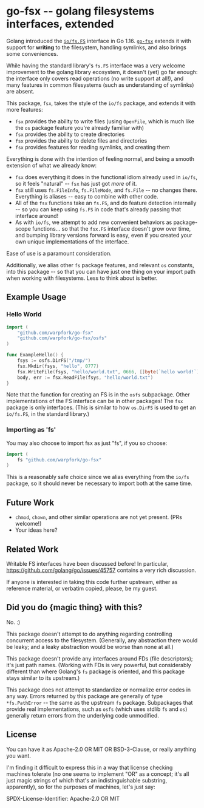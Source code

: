 go-fsx -- golang filesystems interfaces, extended
=================================================

Golang introduced the [`io/fs.FS`](https://pkg.go.dev/io/fs) interface in Go 1.16.
[`go-fsx`](https://pkg.go.dev/github.com/warpfork/go-fsx) extends it with support for **writing** to the filesystem, handling symlinks, and also brings some conveniences.

While having the standard library's `fs.FS` interface was a very welcome improvement to the golang library ecosystem,
it doesn't (yet) go far enough:
the interface only covers read operations (no write support at all!),
and many features in common filesystems (such as understanding of symlinks) are absent.

This package, `fsx`, takes the style of the `io/fs` package, and extends it with more features:

- `fsx` provides the ability to write files (using `OpenFile`, which is much like the `os` package feature you're already familiar with)
- `fsx` provides the ability to create directories
- `fsx` provides the ability to delete files and directories
- `fsx` provides features for reading symlinks, and creating them

Everything is done with the intention of feeling normal, and being a smooth extension of what we already know:

- `fsx` does everything it does in the functional idiom already used in `io/fs`, so it feels "natural" -- `fsx` has just got _more_ of it.
- `fsx` still uses `fs.FileInfo`, `fs.FileMode`, and `fs.File` -- no changes there.  Everything is aliases -- easy to combine with other code.
- All of the `fsx` functions take an `fs.FS`, and do feature detection internally -- so you can keep using `fs.FS` in code that's already passing that interface around!
- As with `io/fs`, we attempt to add new convenient behaviors as package-scope functions... so that the `fsx.FS` interface doesn't grow over time, and bumping library versions forward is easy, even if you created your own unique implementations of the interface.

Ease of use is a paramount consideration.

Additionally, we alias other `fs` package features, and relevant `os` constants, into this package --
so that you can have just one thing on your import path when working with filesystems.
Less to think about is better.


Example Usage
-------------

### Hello World

```go
import (
	"github.com/warpfork/go-fsx"
	"github.com/warpfork/go-fsx/osfs"
)

func ExampleHello() {
	fsys := osfs.DirFS("/tmp/")
	fsx.Mkdir(fsys, "hello", 0777)
	fsx.WriteFile(fsys, "hello/world.txt", 0666, []byte(`hello world!`))
	body, err := fsx.ReadFile(fsys, "hello/world.txt")
}
```

Note that the function for creating an FS is in the `osfs` subpackage.
Other implementations of the FS interface can be in other packages!
The `fsx` package is only interfaces.
(This is similar to how `os.DirFS` is used to get an `io/fs.FS`, in the standard library.)

### Importing as 'fs'

You may also choose to import fsx as just "fs", if you so choose:

```go
import (
	fs "github.com/warpfork/go-fsx"
)
```

This is a reasonably safe choice since we alias everything from the `io/fs` package,
so it should never be necessary to import both at the same time.


Future Work
-----------

- `chmod`, `chown`, and other similar operations are not yet present.  (PRs welcome!)
- Your ideas here?


Related Work
------------

Writable FS interfaces have been discussed before!
In particular, https://github.com/golang/go/issues/45757 contains a very rich discussion.

If anyone is interested in taking this code further upstream, either as reference material,
or verbatim copied, please, be my guest.


Did you do {magic thing} with this?
-----------------------------------

No. :)

This package doesn't attempt to do anything regarding controlling concurrent access to the filesystem.
(Generally, any abstraction there would be leaky; and a leaky abstraction would be worse than none at all.)

This package doesn't provide any interfaces around FDs (file descriptors); it's just path names.
(Working with FDs is very powerful, but considerably different than where Golang's `fs` package is oriented, and this package stays similar to its upstream.)

This package does not attempt to standardize or normalize error codes in any way.
Errors returned by this package are generally of type `*fs.PathError` -- the same as the upstream `fs` package.
Subpackages that provide real implementations, such as `osfs` (which uses stdlib `fs` and `os`) generally return errors from the underlying code unmodified.


License
-------

You can have it as Apache-2.0 OR MIT OR BSD-3-Clause, or really anything you want.

I'm finding it difficult to express this in a way that license checking machines tolerate
(no one seems to implement "OR" as a concept; it's all just magic strings of which that's an indistinguishable substring, apparently),
so for the purposes of machines, let's just say:

SPDX-License-Identifier: Apache-2.0 OR MIT
